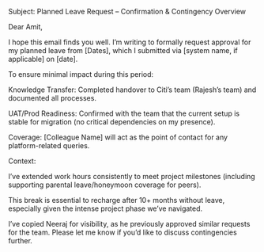 Subject: Planned Leave Request – Confirmation & Contingency Overview

Dear Amit,

I hope this email finds you well. I’m writing to formally request approval for my planned leave from [Dates], which I submitted via [system name, if applicable] on [date].

To ensure minimal impact during this period:

Knowledge Transfer: Completed handover to Citi’s team (Rajesh’s team) and documented all processes.

UAT/Prod Readiness: Confirmed with the team that the current setup is stable for migration (no critical dependencies on my presence).

Coverage: [Colleague Name] will act as the point of contact for any platform-related queries.

Context:

I’ve extended work hours consistently to meet project milestones (including supporting parental leave/honeymoon coverage for peers).

This break is essential to recharge after 10+ months without leave, especially given the intense project phase we’ve navigated.

I’ve copied Neeraj for visibility, as he previously approved similar requests for the team. Please let me know if you’d like to discuss contingencies further.
